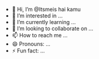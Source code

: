 - 👋 Hi, I’m @Itsmeis hai kamu
- 👀 I’m interested in ...
- 🌱 I’m currently learning ...
- 💞️ I’m looking to collaborate on ...
- 📫 How to reach me ...
- 😄 Pronouns: ...
- ⚡ Fun fact: ...

<!---
Itsmeis/Itsmeis is a ✨ special ✨ repository because its `README.md` (this file) appears on your GitHub profile.
You can click the Preview link to take a look at your changes.
--->
